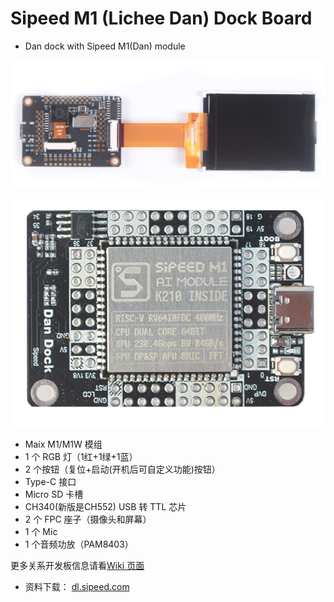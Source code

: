 Sipeed M1 (Lichee Dan) Dock Board
===============


* Dan dock with Sipeed M1(Dan) module

![](../../assets/dan_dock_1.png)

![Dan dock](../../assets/Dan_Dock.png)

* Maix M1/M1W 模组
* 1 个 RGB 灯（1红+1绿+1蓝）
* 2 个按钮（复位+启动(开机后可自定义功能)按钮）
* Type-C 接口
* Micro SD 卡槽
* CH340(新版是CH552) USB 转 TTL 芯片
* 2 个 FPC 座子（摄像头和屏幕）
* 1 个 Mic
* 1 个音频功放（PAM8403）

更多关系开发板信息请看[Wiki 页面](https://wiki.sipeed.com/zh/k210/board/dock.html)


* 资料下载： [dl.sipeed.com](http://dl.sipeed.com/)





